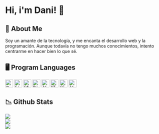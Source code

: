 # Hi, i'm Dani! 👋

## 🌠 About Me
Soy un amante de la tecnología, y me encanta el desarrollo web y la programación.
Aunque todavía no tengo muchos conocimientos, intento centrarme en hacer bien lo que sé.

## 🖥️ Program Languages

<img title="C" height="25" src="https://github.com/zumrudu-anka/zumrudu-anka/blob/master/images/c.svg">
<code><img title="C++" height="25" src="https://github.com/zumrudu-anka/zumrudu-anka/blob/master/images/cpp.svg"></code>
<code><img title="C#" height="25" src="https://github.com/zumrudu-anka/zumrudu-anka/blob/master/images/cSharp.svg"></code>
<code><img title="Python" height="25" src="https://github.com/zumrudu-anka/zumrudu-anka/blob/master/images/python-original.svg"></code>
<code><img title="Javascript" height="25" src="https://github.com/zumrudu-anka/zumrudu-anka/blob/master/images/javascript.svg"></code>
<code><img title="HTML5" height="25" src="https://github.com/zumrudu-anka/zumrudu-anka/blob/master/images/html5.svg"></code>
<code><img title="CSS" height="25" src="https://github.com/zumrudu-anka/zumrudu-anka/blob/master/images/css.svg"></code>
<code><img title="Java" height="25" src="https://github.com/zumrudu-anka/zumrudu-anka/blob/master/images/java-original.svg"></code>

## 📉 Github Stats
![](https://github-readme-stats.vercel.app/api?username=Daniel0611CN&theme=onedark&hide_border=false&include_all_commits=false&count_private=false)<br/>
![](https://github-readme-streak-stats.herokuapp.com/?user=Daniel0611CN&theme=onedark&hide_border=false)<br/>
![](https://github-readme-stats.vercel.app/api/top-langs/?username=Daniel0611CN&theme=onedark&hide_border=false&include_all_commits=false&count_private=false&layout=compact)


<!--
**Daniel0611CN/Daniel0611CN** is a ✨ _special_ ✨ repository because its `README.md` (this file) appears on your GitHub profile.

Here are some ideas to get you started:



